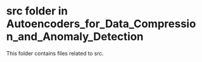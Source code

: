# src folder in Autoencoders_for_Data_Compression_and_Anomaly_Detection 
This folder contains files related to src. 
